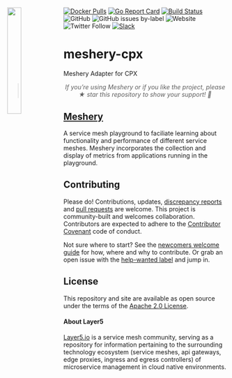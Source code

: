 # <a href="https://layer5.io/meshery"><img align="left" src="https://layer5.io/assets/images/meshery-logo-light-name.png"  width="25%" /></a>

[![Docker Pulls](https://img.shields.io/docker/pulls/layer5/meshery-cpx.svg)](https://hub.docker.com/r/layer5/meshery-cpx)
[![Go Report Card](https://goreportcard.com/badge/github.com/layer5io/meshery-cpx)](https://goreportcard.com/report/github.com/layer5io/meshery-cpx)
[![Build Status](https://github.com/layer5io/meshery-cpx/workflows/Meshery-Cpx/badge.svg)](https://github.com/layer5io/meshery-cpx/actions)
![GitHub](https://img.shields.io/github/license/layer5io/meshery-cpx.svg)
![GitHub issues by-label](https://img.shields.io/github/issues/layer5io/meshery-cpx/help%20wanted.svg)
![Website](https://img.shields.io/website/https/layer5.io/meshery.svg)
![Twitter Follow](https://img.shields.io/twitter/follow/layer5.svg?label=Follow&style=social)
[![Slack](http://slack.layer5.io/badge.svg)](http://slack.layer5.io)

# meshery-cpx
Meshery Adapter for CPX

><p align="center"><i>If you’re using Meshery or if you like the project, please ★ star this repository to show your support! 🤩</i></p>


## [Meshery](https://layer5.io/meshery)

A service mesh playground to faciliate learning about functionality and performance of different service meshes. Meshery incorporates the collection and display of metrics from applications running in the playground.

## Contributing
Please do! Contributions, updates, [discrepancy reports](/../../issues) and [pull requests](/../../pulls) are welcome. This project is community-built and welcomes collaboration. Contributors are expected to adhere to the [Contributor Covenant](http://contributor-covenant.org) code of conduct.

Not sure where to start? See the [newcomers welcome guide](https://docs.google.com/document/d/17OPtDE_rdnPQxmk2Kauhm3GwXF1R5dZ3Cj8qZLKdo5E/edit) for how, where and why to contribute. Or grab an open issue with the [help-wanted label](../../labels/help%20wanted) and jump in.

## License

This repository and site are available as open source under the terms of the [Apache 2.0 License](https://opensource.org/licenses/Apache-2.0).

#### About Layer5
[Layer5.io](https://layer5.io) is a service mesh community, serving as a repository for information pertaining to the surrounding technology ecosystem (service meshes, api gateways, edge proxies, ingress and egress controllers) of microservice management in cloud native environments.

